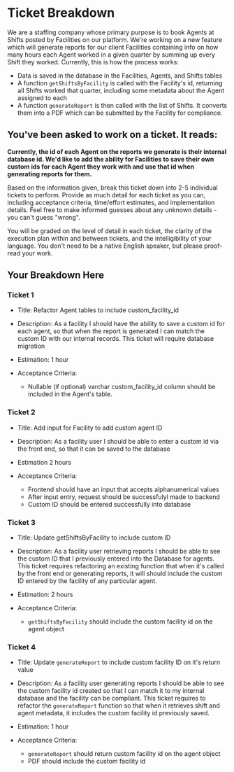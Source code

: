 # Ticket Breakdown
We are a staffing company whose primary purpose is to book Agents at Shifts posted by Facilities on our platform. We're working on a new feature which will generate reports for our client Facilities containing info on how many hours each Agent worked in a given quarter by summing up every Shift they worked. Currently, this is how the process works:

- Data is saved in the database in the Facilities, Agents, and Shifts tables
- A function `getShiftsByFacility` is called with the Facility's id, returning all Shifts worked that quarter, including some metadata about the Agent assigned to each
- A function `generateReport` is then called with the list of Shifts. It converts them into a PDF which can be submitted by the Facility for compliance.

## You've been asked to work on a ticket. It reads:

**Currently, the id of each Agent on the reports we generate is their internal database id. We'd like to add the ability for Facilities to save their own custom ids for each Agent they work with and use that id when generating reports for them.**


Based on the information given, break this ticket down into 2-5 individual tickets to perform. Provide as much detail for each ticket as you can, including acceptance criteria, time/effort estimates, and implementation details. Feel free to make informed guesses about any unknown details - you can't guess "wrong".


You will be graded on the level of detail in each ticket, the clarity of the execution plan within and between tickets, and the intelligibility of your language. You don't need to be a native English speaker, but please proof-read your work.

## Your Breakdown Here

### Ticket 1

- Title: Refactor Agent tables to include custom_facility_id 

- Description: As a facility I should have the ability to save a custom id for each agent, so that when the report is generated I can match the custom ID with our internal records. This ticket will require database migration
- Estimation: 1 hour

- Acceptance Criteria:

    - Nullable (if optional) varchar custom_facility_id column should be included in the Agent's table.

### Ticket 2

- Title: Add input for Facility to add custom agent ID
- Description: As a facility user I should be able to enter a custom id via the front end, so that it can be saved to the database
- Estimation 2 hours
- Acceptance Criteria:

    - Frontend should have an input that accepts alphanumerical values
    - After input entry, request should be successfulyl made to backend
    - Custom ID should be entered successfully into database

### Ticket 3

- Title: Update getShiftsByFacility to include custom ID
- Description: As a facility user retrieving reports I should be able to see the custom ID that I previously entered into the Database for agents. This ticket requires refactoring an existing function that when it's called by the front end or generating reports, it will should include the custom ID entered by the facility of any particular agent.
- Estimation: 2 hours
- Acceptance Criteria:

    - `getShiftsByFacility` should include the custom facility id on the agent object

### Ticket 4

- Title: Update `generateReport` to include custom facility ID on it's return value
- Description: As a facility user generating reports I should be able to see the custom facility id created so that I can match it to my internal database and the facility can be compliant. This ticket requires to refactor the `generateReport` function so that when it retrieves shift and agent metadata, it includes the custom facility id previously saved.
- Estimation: 1 hour
- Acceptance Criteria:
    
    - `generateReport` should return custom facility id on the agent object
    - PDF should include the custom facility id